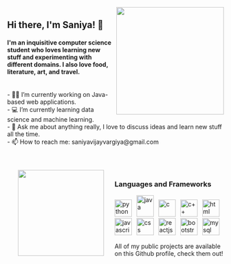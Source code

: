 <img align="right" width="250" margin-left="25%" src="https://media.giphy.com/media/v1.Y2lkPTc5MGI3NjExeHRzeGNheDl2NXZvY2g2NWkxM3NzMGVhMXA1eXFjZGtjc2QzZ2dzcyZlcD12MV9pbnRlcm5hbF9naWZfYnlfaWQmY3Q9Zw/MT5UUV1d4CXE2A37Dg/giphy.gif"/>

<h2>Hi there, I'm Saniya! 👋</h2> 
<h4>I'm an inquisitive computer science student who loves learning new stuff and experimenting with different domains. I also love food, literature, art, and travel.</h4>
<br>
- 👩‍💻  I’m currently working on Java-based web applications. <br>
- 💻  I’m currently learning data science and machine learning. <br>
- 💬  Ask me about anything really, I love to discuss ideas and learn new stuff all the time. <br>
- 📫  How to reach me: saniyavijayvargiya@gmail.com<br><br><br><br>

<img width="200" align="left" hspace="25" src="https://thepracticaldev.s3.amazonaws.com/i/pltswm81s6j50dfb2qqk.jpg"/>

<h3>Languages and Frameworks</h3>
<p>
<img width="40" src="https://upload.wikimedia.org/wikipedia/commons/c/c3/Python-logo-notext.svg" title="python"/>&ensp;
<img width="40" height="50" src="https://upload.wikimedia.org/wikipedia/fr/2/2e/Java_Logo.svg" title="java"/>&ensp;
<img width="40" src="https://upload.wikimedia.org/wikipedia/commons/1/18/C_Programming_Language.svg" title="c"/>&ensp;
<img width="40" src="https://upload.wikimedia.org/wikipedia/commons/1/18/ISO_C%2B%2B_Logo.svg" title="c++"/>&ensp;
<img src="https://upload.wikimedia.org/wikipedia/commons/3/38/HTML5_Badge.svg" width="40" title="html"/>&ensp;
<img src="https://upload.wikimedia.org/wikipedia/commons/b/ba/Javascript_badge.svg" width="40" title="javascript"/>&ensp;
<img src="https://upload.wikimedia.org/wikipedia/commons/6/62/CSS3_logo.svg" width="40" title="css"/>&ensp;
<img src="https://upload.wikimedia.org/wikipedia/commons/a/a7/React-icon.svg" width="40" title="reactjs"/>&ensp;
<img src="https://upload.wikimedia.org/wikipedia/commons/b/b2/Bootstrap_logo.svg" width="40" title="bootstrap"/>&ensp;
<img src="https://upload.wikimedia.org/wikipedia/fr/6/62/MySQL.svg" width="40" height="40" title="mysql"/>&ensp;
</p>

All of my public projects are available on this Github profile, check them out!
